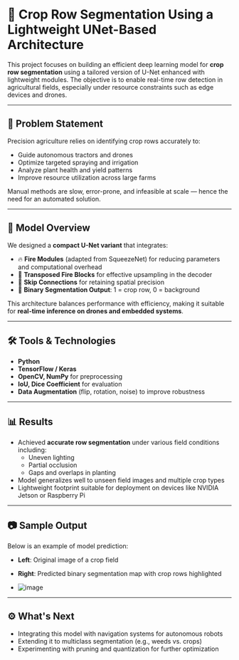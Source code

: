 # 🌱 Crop Row Segmentation Using a Lightweight UNet-Based Architecture

This project focuses on building an efficient deep learning model for **crop row segmentation** using a tailored version of U-Net enhanced with lightweight modules. The objective is to enable real-time row detection in agricultural fields, especially under resource constraints such as edge devices and drones.

---

## 📌 Problem Statement

Precision agriculture relies on identifying crop rows accurately to:

- Guide autonomous tractors and drones  
- Optimize targeted spraying and irrigation  
- Analyze plant health and yield patterns  
- Improve resource utilization across large farms  

Manual methods are slow, error-prone, and infeasible at scale — hence the need for an automated solution.

---

## 🚀 Model Overview

We designed a **compact U-Net variant** that integrates:

- 🔥 **Fire Modules** (adapted from SqueezeNet) for reducing parameters and computational overhead  
- 🔄 **Transposed Fire Blocks** for effective upsampling in the decoder  
- 🔗 **Skip Connections** for retaining spatial precision  
- 🧠 **Binary Segmentation Output**: 1 = crop row, 0 = background  

This architecture balances performance with efficiency, making it suitable for **real-time inference on drones and embedded systems**.

---

## 🛠️ Tools & Technologies

- **Python**
- **TensorFlow / Keras**
- **OpenCV, NumPy** for preprocessing
- **IoU, Dice Coefficient** for evaluation
- **Data Augmentation** (flip, rotation, noise) to improve robustness

---

## 📊 Results

- Achieved **accurate row segmentation** under various field conditions including:
  - Uneven lighting
  - Partial occlusion
  - Gaps and overlaps in planting
- Model generalizes well to unseen field images and multiple crop types
- Lightweight footprint suitable for deployment on devices like NVIDIA Jetson or Raspberry Pi

---

## 📷 Sample Output

Below is an example of model prediction:

- **Left**: Original image of a crop field  
- **Right**: Predicted binary segmentation map with crop rows highlighted

- ![image](https://github.com/user-attachments/assets/b2ea43ff-3076-41e4-9b65-e739fb160333)

---

## ⚙️ What's Next

- Integrating this model with navigation systems for autonomous robots  
- Extending it to multiclass segmentation (e.g., weeds vs. crops)  
- Experimenting with pruning and quantization for further optimization

